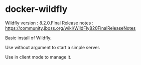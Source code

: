 docker-wildfly
==============

Wildfly version : 8.2.0.Final
Release notes : https://community.jboss.org/wiki/WildFly820FinalReleaseNotes

Basic install of Wildfly.

Use without argument to start a simple server.

Use in client mode to manage it.
